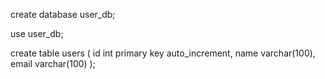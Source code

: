 create database user_db;

use user_db;

create table users (
	id int primary key auto_increment,
    name varchar(100),
    email varchar(100)
    );
